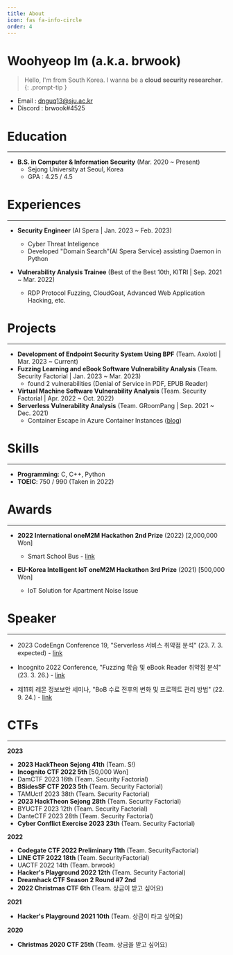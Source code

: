 ```yaml
---
title: About
icon: fas fa-info-circle
order: 4
---
```


# **Woohyeop Im (a.k.a. brwook)**

> Hello, I'm from South Korea.
> I wanna be a **cloud security researcher**. 
{: .prompt-tip }

- Email : dnguq13@sju.ac.kr
- Discord : brwook#4525

# **Education** 

---

- **B.S. in Computer & Information Security** (Mar. 2020 ~ Present)
  - Sejong University at Seoul, Korea
  - GPA : 4.25 / 4.5

# **Experiences**

---

- **Security Engineer** (AI Spera \| Jan. 2023 ~ Feb. 2023)
  - Cyber Threat Inteligence
  - Developed "Domain Search"(AI Spera Service) assisting Daemon in Python

- **Vulnerability Analysis Trainee** (Best of the Best 10th, KITRI \| Sep. 2021 ~ Mar. 2022)
  - RDP Protocol Fuzzing, CloudGoat, Advanced Web Application Hacking, etc.

# Projects

--- 

- **Development of Endpoint Security System Using BPF** (Team. Axolotl \| Mar. 2023 ~ Current)
- **Fuzzing Learning and eBook Software Vulnerability Analysis** (Team. Security Factorial \| Jan. 2023 ~ Mar. 2023)
  - found 2 vulnerabilities (Denial of Service in PDF, EPUB Reader)
- **Virtual Machine Software Vulnerability Analysis** (Team. Security Factorial \| Apr. 2022 ~ Oct. 2022)
- **Serverless Vulnerability Analysis** (Team. GRoomPang \| Sep. 2021 ~ Dec. 2021)
  - Container Escape in Azure Container Instances ([blog](https://groompang.github.io/2022/09/18/azure-escape-en/))

# **Skills** 

---

- **Programming**: C, C++, Python
- **TOEIC**: 750 / 990 (Taken in 2022)

# Awards

---

- **2022 International oneM2M Hackathon 2nd Prize** (2022) [2,000,000 Won]
  - Smart School Bus - [link](https://www.hackster.io/spectacle/smart-school-bus-f4bae0)

- **EU-Korea Intelligent IoT oneM2M Hackathon 3rd Prize** (2021) [500,000 Won]
  - IoT Solution for Apartment Noise Issue

# Speaker

---

- 2023 CodeEngn Conference 19, "Serverless 서비스 취약점 분석" (23. 7. 3. expected) - [link](https://codeengn.com/conference/19)

- Incognito 2022 Conference, "Fuzzing 학습 및 eBook Reader 취약점 분석" (23. 3. 26.) - [link](https://www.facebook.com/photo?fbid=693615019228036&set=pcb.693615295894675)

- 제11회 레몬 정보보안 세미나, "BoB 수료 전후의 변화 및 프로젝트 관리 방법" (22. 9. 24.) - [link](https://www.boannews.com/media/view.asp?idx=109790)

# CTFs

---

**2023**
- **2023 HackTheon Sejong 41th** (Team. S!) 
- **Incognito CTF 2022 5th** [50,000 Won]
- DamCTF 2023 16th (Team. Security Factorial)
- **BSidesSF CTF 2023 5th** (Team. Security Factorial)
- TAMUctf 2023 38th (Team. Security Factorial)
- **2023 HackTheon Sejong 28th** (Team. Security Factorial)
- BYUCTF 2023 12th (Team. Security Factorial)
- DanteCTF 2023 28th (Team. Security Factorial)
- **Cyber Conflict Exercise 2023 23th** (Team. Security Factorial)

**2022**
- **Codegate CTF 2022 Preliminary 11th** (Team. SecurityFactorial)
- **LINE CTF 2022 18th** (Team. SecurityFactorial)
- UACTF 2022 14th (Team. brwook)
- **Hacker's Playground 2022 12th** (Team. Security Factorial)
- **Dreamhack CTF Season 2 Round #7 2nd**
- **2022 Christmas CTF 6th** (Team. 상금이 받고 싶어요)

**2021**

- **Hacker's Playground 2021 10th** (Team. 상금이 타고 싶어요)

**2020**

- **Christmas 2020 CTF 25th** (Team. 상금을 받고 싶어요)
